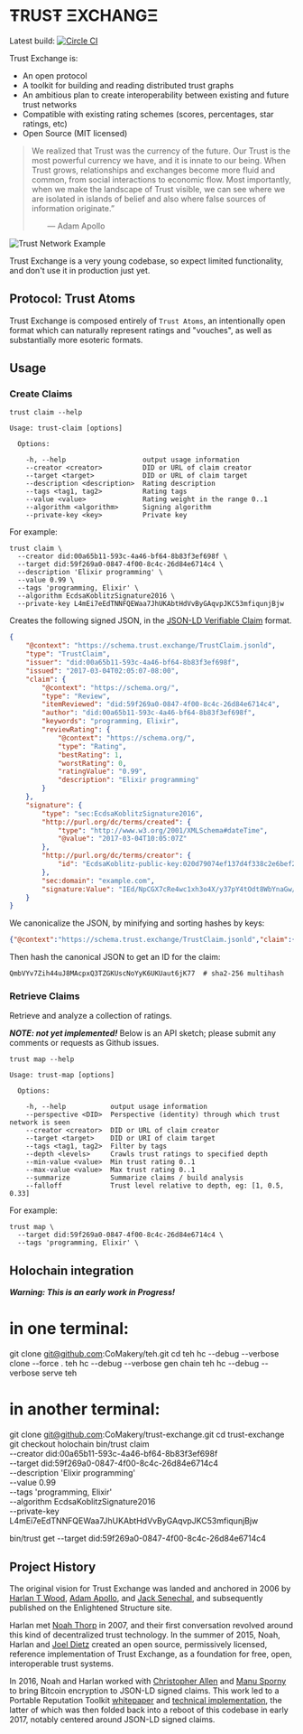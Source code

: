 # ŦRUSŦ ΞXCHANGΞ

Latest build: [![Circle CI](https://circleci.com/gh/CoMakery/trust-exchange/tree/master.svg?style=svg)](https://circleci.com/gh/CoMakery/trust-exchange/tree/master)

Trust Exchange is:
  - An open protocol
  - A toolkit for building and reading distributed trust graphs
  - An ambitious plan to create interoperability between existing and future trust networks
  - Compatible with existing rating schemes (scores, percentages, star ratings, etc)
  - Open Source (MIT licensed)

> We realized that Trust was the currency of the future. Our Trust is the most powerful currency we have, and it is innate to our being. When Trust grows, relationships and exchanges become more fluid and common, from social interactions to economic flow. Most importantly, when we make the landscape of Trust visible, we can see where we are isolated in islands of belief and also where false sources of information originate.”
>
> &nbsp;&nbsp;&nbsp;&nbsp;&nbsp;&nbsp;&nbsp;&mdash; Adam Apollo

![Trust Network Example](https://cdn.rawgit.com/CoMakery/trust-exchange/fee63549abcaa480ee18da207ebab7c45321de84/doc/images/network.png)

Trust Exchange is a very young codebase, so expect limited functionality, and don't use it in production just yet.

## Protocol: Trust Atoms

Trust Exchange is composed entirely of `Trust Atoms`, an intentionally open format which can naturally represent ratings and "vouches", as well as substantially more esoteric formats.

## Usage

### Create Claims

```
trust claim --help

Usage: trust-claim [options]

  Options:

    -h, --help                   output usage information
    --creator <creator>          DID or URL of claim creator
    --target <target>            DID or URL of claim target
    --description <description>  Rating description
    --tags <tag1, tag2>          Rating tags
    --value <value>              Rating weight in the range 0..1
    --algorithm <algorithm>      Signing algorithm
    --private-key <key>          Private key
```

For example:

```
trust claim \
  --creator did:00a65b11-593c-4a46-bf64-8b83f3ef698f \
  --target did:59f269a0-0847-4f00-8c4c-26d84e6714c4 \
  --description 'Elixir programming' \
  --value 0.99 \
  --tags 'programming, Elixir' \
  --algorithm EcdsaKoblitzSignature2016 \
  --private-key L4mEi7eEdTNNFQEWaa7JhUKAbtHdVvByGAqvpJKC53mfiqunjBjw
```

Creates the following signed JSON, in the [JSON-LD Verifiable Claim](https://opencreds.github.io/vc-data-model/#expressing-entity-credentials-in-json) format.

```json
{
    "@context": "https://schema.trust.exchange/TrustClaim.jsonld",
    "type": "TrustClaim",
    "issuer": "did:00a65b11-593c-4a46-bf64-8b83f3ef698f",
    "issued": "2017-03-04T02:05:07-08:00",
    "claim": {
        "@context": "https://schema.org/",
        "type": "Review",
        "itemReviewed": "did:59f269a0-0847-4f00-8c4c-26d84e6714c4",
        "author": "did:00a65b11-593c-4a46-bf64-8b83f3ef698f",
        "keywords": "programming, Elixir",
        "reviewRating": {
            "@context": "https://schema.org/",
            "type": "Rating",
            "bestRating": 1,
            "worstRating": 0,
            "ratingValue": "0.99",
            "description": "Elixir programming"
        }
    },
    "signature": {
        "type": "sec:EcdsaKoblitzSignature2016",
        "http://purl.org/dc/terms/created": {
            "type": "http://www.w3.org/2001/XMLSchema#dateTime",
            "@value": "2017-03-04T10:05:07Z"
        },
        "http://purl.org/dc/terms/creator": {
            "id": "EcdsaKoblitz-public-key:020d79074ef137d4f338c2e6bef2a49c618109eccf1cd01ccc3286634789baef4b"
        },
        "sec:domain": "example.com",
        "signature:Value": "IEd/NpCGX7cRe4wc1xh3o4X/y37pY4tOdt8WbYnaGw/Gbr2Oz7GqtkbYE8dxfxjFFYCrISPJGbBNFyaiVBAb6bs="
    }
}
```

We canonicalize the JSON, by minifying and sorting hashes by keys:

```json
{"@context":"https://schema.trust.exchange/TrustClaim.jsonld","claim":{"@context":"https://schema.org/","author":"did:00a65b11-593c-4a46-bf64-8b83f3ef698f","itemReviewed":"did:59f269a0-0847-4f00-8c4c-26d84e6714c4","keywords":"programming, Elixir","reviewRating":{"@context":"https://schema.org/","bestRating":1,"description":"Elixir programming","ratingValue":"0.99","type":"Rating","worstRating":0},"type":"Review"},"issued":"2017-03-04T02:05:07-08:00","issuer":"did:00a65b11-593c-4a46-bf64-8b83f3ef698f","signature":{"http://purl.org/dc/terms/created":{"@value":"2017-03-04T10:05:07Z","type":"http://www.w3.org/2001/XMLSchema#dateTime"},"http://purl.org/dc/terms/creator":{"id":"EcdsaKoblitz-public-key:020d79074ef137d4f338c2e6bef2a49c618109eccf1cd01ccc3286634789baef4b"},"sec:domain":"example.com","signature:Value":"IEd/NpCGX7cRe4wc1xh3o4X/y37pY4tOdt8WbYnaGw/Gbr2Oz7GqtkbYE8dxfxjFFYCrISPJGbBNFyaiVBAb6bs=","type":"sec:EcdsaKoblitzSignature2016"},"type":"TrustClaim"}
```

Then hash the canonical JSON to get an ID for the claim:

```
QmbVYv7Zih44uJ8MAcpxQ3TZGKUscNoYyK6UKUaut6jK77  # sha2-256 multihash
```

### Retrieve Claims

Retrieve and analyze a collection of ratings.

***NOTE: not yet implemented!***
Below is an API sketch; please submit any
comments or requests as Github issues.

```
trust map --help

Usage: trust-map [options]

  Options:

    -h, --help           output usage information
    --perspective <DID>  Perspective (identity) through which trust network is seen
    --creator <creator>  DID or URL of claim creator
    --target <target>    DID or URI of claim target
    --tags <tag1, tag2>  Filter by tags
    --depth <levels>     Crawls trust ratings to specified depth
    --min-value <value>  Min trust rating 0..1
    --max-value <value>  Max trust rating 0..1
    --summarize          Summarize claims / build analysis
    --falloff            Trust level relative to depth, eg: [1, 0.5, 0.33]
```

For example:

```
trust map \
  --target did:59f269a0-0847-4f00-8c4c-26d84e6714c4 \
  --tags 'programming, Elixir' \
```

## Holochain integration

***Warning: This is an early work in Progress!***

# in one terminal:
git clone git@github.com:CoMakery/teh.git
cd teh
hc --debug --verbose clone --force . teh
hc --debug --verbose gen chain teh
hc --debug --verbose serve teh

# in another terminal:
git clone git@github.com:CoMakery/trust-exchange.git
cd trust-exchange
git checkout holochain
bin/trust claim \
  --creator did:00a65b11-593c-4a46-bf64-8b83f3ef698f \
  --target did:59f269a0-0847-4f00-8c4c-26d84e6714c4 \
  --description 'Elixir programming' \
  --value 0.99 \
  --tags 'programming, Elixir' \
  --algorithm EcdsaKoblitzSignature2016 \
  --private-key L4mEi7eEdTNNFQEWaa7JhUKAbtHdVvByGAqvpJKC53mfiqunjBjw

bin/trust get   --target did:59f269a0-0847-4f00-8c4c-26d84e6714c4

## Project History

The original vision for Trust Exchange was landed and anchored in 2006 by
[Harlan T Wood](https://github.com/harlantwood),
[Adam Apollo](http://www.adamapollo.com/),
and [Jack Senechal](https://github.com/jacksenechal),
and subsequently published on the
Enlightened Structure
site.

Harlan met [Noah Thorp](https://twitter.com/noahthorp) in 2007,
and their first conversation revolved around this kind
of decentralized trust technology.
In the summer of 2015, Noah, Harlan and [Joel Dietz](http://fractastical.com/)
created an open source, permissively licensed,
reference implementation of Trust Exchange, as a foundation for free, open,
interoperable trust systems.

In 2016, Noah and Harlan worked with
[Christopher Allen](http://www.lifewithalacrity.com/) and
[Manu Sporny](http://manu.sporny.org/) to bring
Bitcoin encryption to JSON-LD signed claims.  This work led to a
Portable Reputation Toolkit
[whitepaper](https://github.com/WebOfTrustInfo/rebooting-the-web-of-trust-fall2016/blob/master/final-documents/reputation-toolkit.pdf) and
[technical implementation](https://github.com/WebOfTrustInfo/portable-reputation-toolkit),
the latter of which was then folded back into a reboot of this codebase
in early 2017, notably centered around JSON-LD signed claims.
